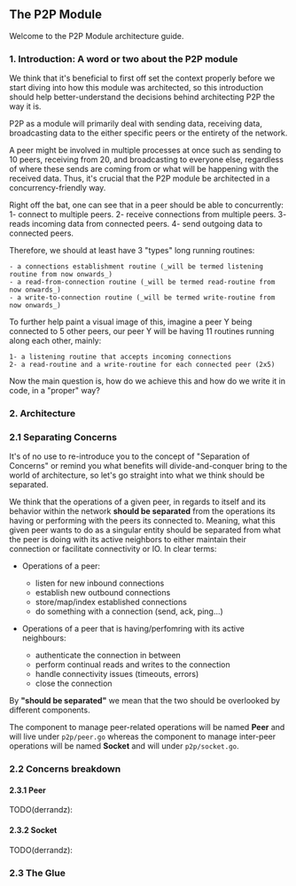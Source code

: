 ## The P2P Module

Welcome to the P2P Module architecture guide.

### 1. Introduction: A word or two about the P2P module


We think that it's beneficial to first off set the context properly before we start diving into how this module was architected, so this introduction should help better-understand the decisions behind architecting P2P the way it is.

P2P as a module will primarily deal with sending data, receiving data, broadcasting data to the either specific peers or the entirety of the network.

A peer might be involved in multiple processes at once such as sending to 10 peers, receiving from 20, and broadcasting to everyone else, regardless of where these sends are coming from or what will be happening with the received data.
Thus, it's crucial that the P2P module be architected in a concurrency-friendly way.

Right off the bat, one can see that in a peer should be able to concurrently:
  1- connect to multiple peers.
  2- receive connections from multiple peers.
  3- reads incoming data from connected peers.
  4- send outgoing data to connected peers.

Therefore, we should at least have 3 "types" long running routines:

    - a connections establishment routine (_will be termed listening routine from now onwards_)
    - a read-from-connection routine (_will be termed read-routine from now onwards_)
    - a write-to-connection routine (_will be termed write-routine from now onwards_)

To further help paint a visual image of this, imagine a peer Y being connected to 5 other peers, our peer Y will be having 11 routines running along each other, mainly:

    1- a listening routine that accepts incoming connections
    2- a read-routine and a write-routine for each connected peer (2x5)

Now the main question is, how do we achieve this and how do we write it in code, in a "proper" way?

### 2. Architecture


### 2.1 Separating Concerns

It's of no use to re-introduce you to the concept of "Separation of Concerns" or remind you what benefits will divide-and-conquer bring to the world of architecture, so let's go straight into what we think should be separated.

We think that the operations of a given peer, in regards to itself and its behavior within the network **should be separated** from the operations its having  or performing with the peers its connected to. Meaning, what this given peer wants to do as a singular entity should be separated from what the peer is doing with its active neighbors to either maintain their connection or facilitate connectivity or IO. In clear terms:

 * Operations of a peer:
    - listen for new inbound connections
    - establish new outbound connections
    - store/map/index established connections
    - do something with a connection (send, ack, ping...)

 * Operations of a peer that is having/perfomring with its active neighbours:
    - authenticate the connection in between
    - perform continual reads and writes to the connection
    - handle connectivity issues (timeouts, errors)
    - close the connection

By **"should be separated"** we mean that the two should be overlooked by different components.

The component to manage peer-related operations will be named **Peer** and will live under `p2p/peer.go` whereas the component to manage inter-peer operations will be named **Socket** and will under `p2p/socket.go`.

### 2.2 Concerns breakdown

#### **2.3.1 Peer**

TODO(derrandz):

#### **2.3.2 Socket**

TODO(derrandz):

### 2.3 The Glue